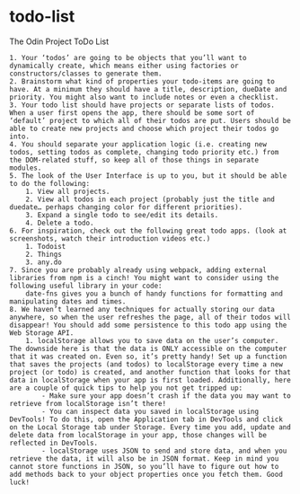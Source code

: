 # todo-list
The Odin Project ToDo List




    1. Your ‘todos’ are going to be objects that you’ll want to dynamically create, which means either using factories or constructors/classes to generate them.
    2. Brainstorm what kind of properties your todo-items are going to have. At a minimum they should have a title, description, dueDate and priority. You might also want to include notes or even a checklist.
    3. Your todo list should have projects or separate lists of todos. When a user first opens the app, there should be some sort of ‘default’ project to which all of their todos are put. Users should be able to create new projects and choose which project their todos go into.
    4. You should separate your application logic (i.e. creating new todos, setting todos as complete, changing todo priority etc.) from the DOM-related stuff, so keep all of those things in separate modules.
    5. The look of the User Interface is up to you, but it should be able to do the following:
        1. View all projects.
        2. View all todos in each project (probably just the title and duedate… perhaps changing color for different priorities).
        3. Expand a single todo to see/edit its details.
        4. Delete a todo.
    6. For inspiration, check out the following great todo apps. (look at screenshots, watch their introduction videos etc.)
        1. Todoist
        2. Things
        3. any.do
    7. Since you are probably already using webpack, adding external libraries from npm is a cinch! You might want to consider using the following useful library in your code:
        date-fns gives you a bunch of handy functions for formatting and manipulating dates and times.
    8. We haven’t learned any techniques for actually storing our data anywhere, so when the user refreshes the page, all of their todos will disappear! You should add some persistence to this todo app using the Web Storage API.
        1. localStorage allows you to save data on the user’s computer. The downside here is that the data is ONLY accessible on the computer that it was created on. Even so, it’s pretty handy! Set up a function that saves the projects (and todos) to localStorage every time a new project (or todo) is created, and another function that looks for that data in localStorage when your app is first loaded. Additionally, here are a couple of quick tips to help you not get tripped up:
            - Make sure your app doesn’t crash if the data you may want to retrieve from localStorage isn’t there!
            - You can inspect data you saved in localStorage using DevTools! To do this, open the Application tab in DevTools and click on the Local Storage tab under Storage. Every time you add, update and delete data from localStorage in your app, those changes will be reflected in DevTools.
            - localStorage uses JSON to send and store data, and when you retrieve the data, it will also be in JSON format. Keep in mind you cannot store functions in JSON, so you’ll have to figure out how to add methods back to your object properties once you fetch them. Good luck!

